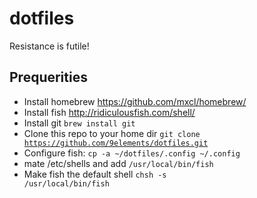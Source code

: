 # dotfiles

Resistance is futile!

## Prequerities

* Install homebrew https://github.com/mxcl/homebrew/
* Install fish http://ridiculousfish.com/shell/
* Install git <code>brew install git</code>
* Clone this repo to your home dir <code>git clone https://github.com/9elements/dotfiles.git</code>
* Configure fish: <code>cp -a ~/dotfiles/.config ~/.config</code>
* mate /etc/shells and add <code>/usr/local/bin/fish</code>
* Make fish the default shell <code>chsh -s /usr/local/bin/fish</code>
